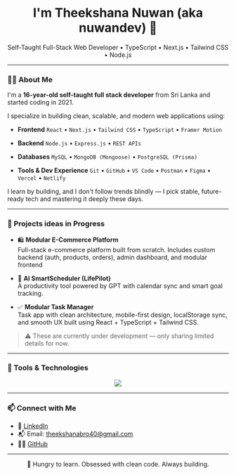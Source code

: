 <h1 align="center">I'm Theekshana Nuwan (aka nuwandev) 👋</h1>
<p align="center">
  Self-Taught Full-Stack Web Developer • TypeScript • Next.js • Tailwind CSS • Node.js
</p>

---

### 👨‍💻 About Me

I'm a **16-year-old self-taught full stack developer** from Sri Lanka and started coding in 2021.

I specialize in building clean, scalable, and modern web applications using:

- **Frontend**
`React` • `Next.js` • `Tailwind CSS` • `TypeScript` • `Framer Motion`

- **Backend**
`Node.js` • `Express.js` • `REST APIs`

- **Databases**
`MySQL` • `MongoDB (Mongoose)` • `PostgreSQL (Prisma)`

- **Tools & Dev Experience**
`Git` • `GitHub` • `VS Code` • `Postman` • `Figma` • `Vercel` • `Netlify`

I learn by building, and I don't follow trends blindly — I pick stable, future-ready tech and mastering it deeply these days.

---

### 🚧 Projects ideas in Progress

- 🛍️ **Modular E-Commerce Platform**  
  Full-stack e-commerce platform built from scratch. Includes custom backend (auth, products, orders), admin dashboard, and modular frontend

- 📅 **AI SmartScheduler (LifePilot)**  
  A productivity tool powered by GPT with calendar sync and smart goal tracking.

- ✅ **Modular Task Manager**  
  Task app with clean architecture, mobile-first design, localStorage sync, and smooth UX built using React + TypeScript + Tailwind CSS.

> ⚠️ These are currently under development — only sharing limited details for now.

---

### 🧰 Tools & Technologies

<div align="center">
  <img src="https://skillicons.dev/icons?i=ts,js,react,nextjs,nodejs,express,mongodb,mysql,postgresql,tailwind,html,css,git,vscode" />
</div>

---

### 📫 Connect with Me

- 💼 [LinkedIn](https://www.linkedin.com/in/nuwandev/)
- 📬 Email: theekshanabro40@gmail.com
- 🧑‍💻 [GitHub](https://github.com/nuwandev)

---

<p align="center">
  🚀 Hungry to learn. Obsessed with clean code. Always building.
</p>
